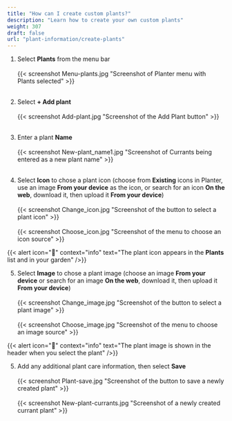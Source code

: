 ```yaml
---
title: "How can I create custom plants?"
description: "Learn how to create your own custom plants"
weight: 307
draft: false
url: "plant-information/create-plants"
---
```


1. Select **Plants** from the menu bar<br /><br />
{{< screenshot Menu-plants.jpg "Screenshot of Planter menu with Plants selected" >}}<br /><br />

2. Select **+ Add plant**<br /><br />
{{< screenshot Add-plant.jpg "Screenshot of the Add Plant button" >}}<br /><br />

3. Enter a plant **Name**<br /><br />
{{< screenshot New-plant_name1.jpg "Screenshot of Currants being entered as a new plant name" >}}<br /><br />

4. Select **Icon** to chose a plant icon (choose from **Existing** icons in Planter, use an image **From your device** as the icon, or search for an icon **On the web**, download it, then upload it **From your device**)<br /><br />
{{< screenshot Change_icon.jpg "Screenshot of the button to select a plant icon" >}}<br /><br />
{{< screenshot Choose_icon.jpg "Screenshot of the menu to choose an icon source" >}}

{{< alert icon="🌱" context="info" text="The plant icon appears in the **Plants** list and in your garden" />}}

5. Select **Image** to chose a plant image (choose an image **From your device** or search for an image **On the web**, download it, then upload it **From your device**)<br /><br />
{{< screenshot Change_image.jpg "Screenshot of the button to select a plant image" >}}<br /><br />
{{< screenshot Choose_image.jpg "Screenshot of the menu to choose an image source" >}}

{{< alert icon="🍓" context="info" text="The plant image is shown in the header when you select the plant" />}}

5. Add any additional plant care information, then select **Save**<br /><br />
{{< screenshot Plant-save.jpg "Screenshot of the button to save a newly created plant" >}}<br /><br />
{{< screenshot New-plant-currants.jpg "Screenshot of a newly created currant plant" >}}
